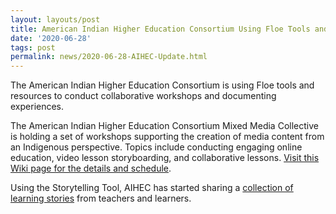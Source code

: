 ```yaml
---
layout: layouts/post
title: American Indian Higher Education Consortium Using Floe Tools and Resources
date: '2020-06-28'
tags: post
permalink: news/2020-06-28-AIHEC-Update.html
---
```

<p>
The American Indian Higher Education Consortium is using Floe tools and resources to
conduct collaborative workshops and documenting experiences.
</p>
<p>
The American Indian Higher Education Consortium Mixed Media Collective is holding a set
of workshops supporting the creation of media content from an Indigenous perspective.
Topics include conducting engaging online education, video lesson storyboarding, and
collaborative lessons. <a href="https://wiki.fluidproject.org/display/AIHEC/AIHEC+Home">
Visit this Wiki page for the details and schedule</a>.
</p>
<p>
Using the Storytelling Tool, AIHEC has started sharing a
 <a href="https://aihec.inclusivedesign.ca/storyView.html?id=96f85d00-8a74-11ea-820b-c9772cf8ea15">
 collection of learning stories</a> from teachers and learners.
</p>

